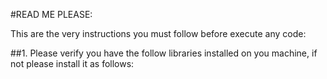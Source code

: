 #READ ME PLEASE:

This are the very instructions you must follow before execute any code:

##1. Please verify you have the follow libraries installed on you machine, if not please install it as follows:

